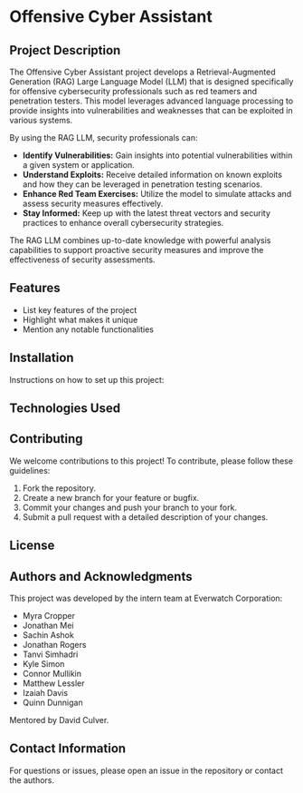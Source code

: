 # Offensive Cyber Assistant

## Project Description

The Offensive Cyber Assistant project develops a Retrieval-Augmented Generation (RAG) Large Language Model (LLM) that is designed specifically for offensive cybersecurity professionals such as red teamers and penetration testers. This model leverages advanced language processing to provide insights into vulnerabilities and weaknesses that can be exploited in various systems.

By using the RAG LLM, security professionals can:

- **Identify Vulnerabilities:** Gain insights into potential vulnerabilities within a given system or application.
- **Understand Exploits:** Receive detailed information on known exploits and how they can be leveraged in penetration testing scenarios.
- **Enhance Red Team Exercises:** Utilize the model to simulate attacks and assess security measures effectively.
- **Stay Informed:** Keep up with the latest threat vectors and security practices to enhance overall cybersecurity strategies.

The RAG LLM combines up-to-date knowledge with powerful analysis capabilities to support proactive security measures and improve the effectiveness of security assessments.

## Features
- List key features of the project
- Highlight what makes it unique
- Mention any notable functionalities
  
## Installation
Instructions on how to set up this project:

## Technologies Used

## Contributing
We welcome contributions to this project! To contribute, please follow these guidelines:

1. Fork the repository.
2. Create a new branch for your feature or bugfix.
3. Commit your changes and push your branch to your fork.
4. Submit a pull request with a detailed description of your changes.

## License

## Authors and Acknowledgments
This project was developed by the intern team at Everwatch Corporation:

- Myra Cropper
- Jonathan Mei
- Sachin Ashok
- Jonathan Rogers
- Tanvi Simhadri
- Kyle Simon
- Connor Mullikin
- Matthew Lessler
- Izaiah Davis
- Quinn Dunnigan

Mentored by David Culver.

## Contact Information
For questions or issues, please open an issue in the repository or contact the authors.
